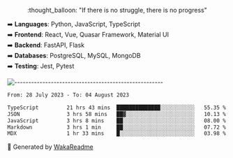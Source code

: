 <p align="center"> 
  :thought_balloon: "If there is no struggle, there is no progress"
</p>

<p align="left">
  ➡️ <strong>Languages</strong>: Python, JavaScript, TypeScript<br>
  ➡️ <strong>Frontend</strong>: React, Vue, Quasar Framework, Material UI<br>
  ➡️ <strong>Backend</strong>: FastAPI, Flask<br>
  ➡️ <strong>Databases</strong>: PostgreSQL, MySQL, MongoDB<br>
  ➡️ <strong>Testing</strong>: Jest, Pytest<br>
</p>

![-----------------------------------------------------](https://raw.githubusercontent.com/andreasbm/readme/master/assets/lines/vintage.png)

<!--START_SECTION:waka-->

```txt
From: 28 July 2023 - To: 04 August 2023

TypeScript         21 hrs 43 mins  ██████████████░░░░░░░░░░░   55.35 %
JSON               3 hrs 58 mins   ██▓░░░░░░░░░░░░░░░░░░░░░░   10.13 %
JavaScript         3 hrs 8 mins    ██░░░░░░░░░░░░░░░░░░░░░░░   08.00 %
Markdown           3 hrs 1 min     ██░░░░░░░░░░░░░░░░░░░░░░░   07.72 %
MDX                1 hr 33 mins    █░░░░░░░░░░░░░░░░░░░░░░░░   03.98 %
```

<!--END_SECTION:waka-->


🚀 Generated by [WakaReadme](https://github.com/athul/waka-readme)
